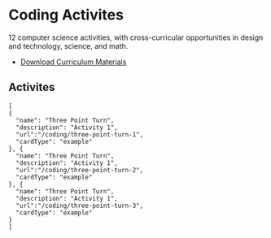 # Coding Activites

12 computer science activities, with cross-curricular opportunities in design and technology, science, and math.

* [Download Curriculum Materials](https://education.lego.com/en-us/downloads/mindstorms-ev3)

## Activites

```codecard
[
{
  "name": "Three Point Turn",
  "description": "Activity 1",
  "url":"/coding/three-point-turn-1",
  "cardType": "example"
}, {
  "name": "Three Point Turn",
  "description": "Activity 1",
  "url":"/coding/three-point-turn-2",
  "cardType": "example"
}, {
  "name": "Three Point Turn",
  "description": "Activity 1",
  "url":"/coding/three-point-turn-3",
  "cardType": "example"
}    
]
```
